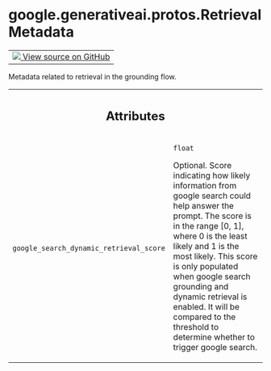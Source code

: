 
# google.generativeai.protos.RetrievalMetadata

<!-- Insert buttons and diff -->

<table class="tfo-notebook-buttons tfo-api nocontent">
<td>
  <a target="_blank" href="https://github.com/googleapis/google-cloud-python/tree/main/packages/google-ai-generativelanguage/google/ai/generativelanguage_v1beta/types/generative_service.py#L938-L955">
    <img src="https://www.tensorflow.org/images/GitHub-Mark-32px.png" />
    View source on GitHub
  </a>
</td>
</table>



Metadata related to retrieval in the grounding flow.

<!-- Placeholder for "Used in" -->




<!-- Tabular view -->
 <table class="responsive fixed orange">
<colgroup><col width="214px"><col></colgroup>
<tr><th colspan="2"><h2 class="add-link">Attributes</h2></th></tr>

<tr>
<td>

`google_search_dynamic_retrieval_score`<a id="google_search_dynamic_retrieval_score"></a>

</td>
<td>

`float`

Optional. Score indicating how likely information from
google search could help answer the prompt. The score is in
the range [0, 1], where 0 is the least likely and 1 is the
most likely. This score is only populated when google search
grounding and dynamic retrieval is enabled. It will be
compared to the threshold to determine whether to trigger
google search.

</td>
</tr>
</table>



